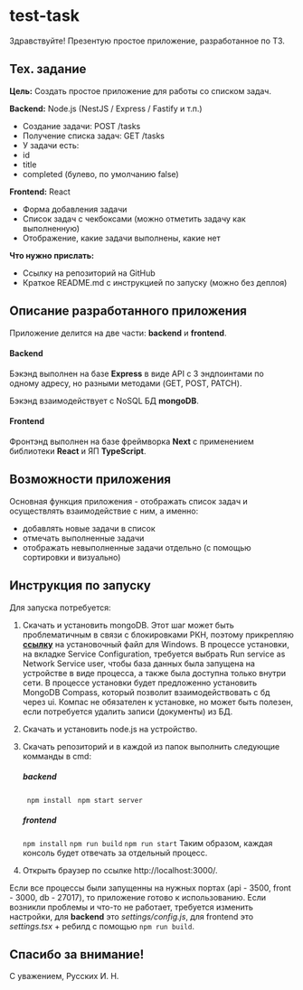 # test-task

Здравствуйте! Презентую простое приложение, разработанное по ТЗ.

## Тех. задание

**Цель:**
Создать простое приложение для работы со списком задач. 

**Backend:**
Node.js (NestJS / Express / Fastify и т.п.)
- Создание задачи: POST /tasks
- Получение списка задач: GET /tasks
- У задачи есть:
 - id
 - title 
 - completed (булево, по умолчанию false)

**Frontend:**
React

- Форма добавления задачи
- Список задач с чекбоксами (можно отметить задачу как выполненную)
- Отображение, какие задачи выполнены, какие нет

**Что нужно прислать:**
- Ссылку на репозиторий на GitHub
- Краткое README.md с инструкцией по запуску (можно без деплоя)

## Описание разработанного приложения

Приложение делится на две части: **backend** и **frontend**.

#### Backend
Бэкэнд выполнен на базе **Express** в виде API с 3 эндпоинтами по одному адресу, но разными методами (GET, POST, PATCH).

Бэкэнд взаимодействует с NoSQL БД **mongoDB**.

#### Frontend
Фронтэнд выполнен на базе фреймворка **Next** с применением библиотеки **React** и ЯП **TypeScript**.  

## Возможности приложения

Основная функция приложения - отображать список задач и осуществлять взаимодействие с ним, а именно:
- добавлять новые задачи в список
- отмечать выполненные задачи
- отображать невыполненные задачи отдельно (с помощью сортировки и визуально)

## Инструкция по запуску
Для запуска потребуется:
1. Скачать и установить mongoDB.
  Этот шаг может быть проблематичным в связи с блокировками РКН, поэтому прикрепляю [**ссылку**](https://drive.google.com/file/d/1m5rxkjcCWu5h0hzY4igpxVjUugsekmhm/view?usp=sharing "ссылку") на установочный файл для Windows.
В процессе установки, на вкладке Service Configuration, требуется выбрать Run service as Network Service user, чтобы база данных была запущена на устройстве в виде процесса, а также была доступна только внутри сети.
В процессе установки будет предложенно установить MongoDB Compass, который позволит взаимодействовать с бд через ui. Компас не обязателен к установке, но может быть полезен, если потребуется удалить записи (документы) из БД.
2. Скачать и установить node.js на устройство.
3. Скачать репозиторий и в каждой из папок выполнить следующие комманды в cmd:
   ##### backend
   ` npm install`
   ` npm start server`
	##### frontend
    `npm install`
    `npm run build`
    `npm run start`
Таким образом, каждая консоль будет отвечать за отдельный процесс.

5. Открыть браузер по ссылке http://localhost:3000/.

Если все процессы были запущенны на нужных портах (api - 3500, front - 3000, db - 27017), то приложение готово к использованию. Если возникли проблемы и что-то не работает, требуется изменить настройки, для **backend** это *settings/config.js*, для frontend это *settings.tsx* + ребилд с помощью `npm run build`.

## Спасибо за внимание!
С уважением, Русских И. Н.



